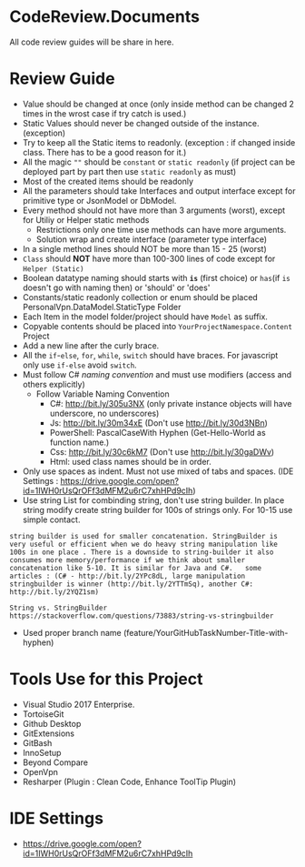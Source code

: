 # CodeReview.Documents
All code review guides will be share in here.

# Review Guide
- Value should be changed at once (only inside method can be changed 2 times in the wrost case if try catch is used.)
- Static Values should never be changed outside of the instance. (exception)
- Try to keep all the Static items to readonly. (exception : if changed inside class. There has to be a good reason for it.)
- All the magic `""` should be `constant` or `static readonly` (if project can be deployed part by part then use `static readonly` as must)
- Most of the created items should be readonly
- All the parameters should take Interfaces and output interface except for primitive type or JsonModel or DbModel.
- Every method should not have more than 3 arguments (worst), except for Utiliy or Helper static methods
    - Restrictions only one time use methods can have more arguments.
    - Solution wrap and create interface (parameter type interface)
- In a single method lines should NOT be more than 15 - 25 (worst)
- `Class` should **NOT** have more than 100-300 lines of code except for `Helper (Static)`
- Boolean datatype naming should starts with **`is`** (first choice) or `has`(if `is` doesn't go with naming then) or 'should' or 'does'
- Constants/static readonly collection or enum should be placed PersonalVpn.DataModel.StaticType Folder
- Each Item in the model folder/project should have `Model` as suffix.
- Copyable contents should be placed into `YourProjectNamespace.Content` Project
- Add a new line after the curly brace.
- All the `if`-`else`, `for`, `while`, `switch` should have braces. For javascript only use `if-else` avoid `switch`.
- Must follow C# *naming convention* and must use modifiers (access and others explicitly)
    - Follow Variable Naming Convention 
      - C#: http://bit.ly/305u3NX (only private instance objects will have underscore, no underscores)
      - Js: http://bit.ly/30m34xE (Don't use http://bit.ly/30d3NBn)
      - PowerShell: PascalCaseWith Hyphen (Get-Hello-World as function name.)
      - Css: http://bit.ly/30c6kM7 (Don't use http://bit.ly/30gaDWv)
      - Html: used class names should be in order.
- Only use spaces as indent. Must not use mixed of tabs and spaces. (IDE Settings : https://drive.google.com/open?id=1IWH0rUsQrOFf3dMFM2u6rC7xhHPd9cIh)
- Use string List for combinding string, don't use string builder. In place string modify create string builder for 100s of strings only. For 10-15 use simple contact.

```
string builder is used for smaller concatenation. StringBuilder is very useful or efficient when we do heavy string manipulation like 100s in one place . There is a downside to string-builder it also consumes more memory/performance if we think about smaller concatenation like 5-10. It is similar for Java and C#.   some articles : (C# - http://bit.ly/2YPc8dL, large manipulation stringbuilder is winner (http://bit.ly/2YTTmSq), another C#: http://bit.ly/2YQZ1sm)

String vs. StringBuilder
https://stackoverflow.com/questions/73883/string-vs-stringbuilder
```

- Used proper branch name (feature/YourGitHubTaskNumber-Title-with-hyphen)

# Tools Use for this Project
- Visual Studio 2017 Enterprise.
- TortoiseGit
- Github Desktop
- GitExtensions
- GitBash
- InnoSetup
- Beyond Compare
- OpenVpn
- Resharper (Plugin : Clean Code, Enhance ToolTip Plugin)

# IDE Settings
- https://drive.google.com/open?id=1IWH0rUsQrOFf3dMFM2u6rC7xhHPd9cIh
